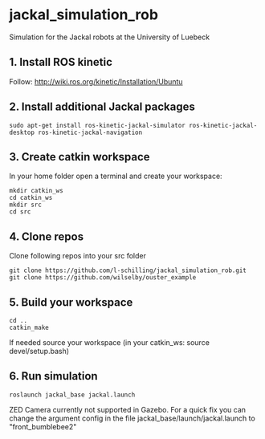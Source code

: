 # jackal_simulation_rob

Simulation for the Jackal robots at the University of Luebeck

## 1. Install ROS kinetic
Follow: http://wiki.ros.org/kinetic/Installation/Ubuntu
## 2. Install additional Jackal packages
```
sudo apt-get install ros-kinetic-jackal-simulator ros-kinetic-jackal-desktop ros-kinetic-jackal-navigation
```

## 3. Create catkin workspace
In your home folder open a terminal and create your workspace:
```
mkdir catkin_ws
cd catkin_ws
mkdir src
cd src
```

## 4. Clone repos
Clone following repos into your src folder
```
git clone https://github.com/l-schilling/jackal_simulation_rob.git
git clone https://github.com/wilselby/ouster_example
```

## 5. Build your workspace
```
cd ..
catkin_make
```

If needed source your workspace (in your catkin_ws: source devel/setup.bash)

## 6. Run simulation
```
roslaunch jackal_base jackal.launch
```


ZED Camera currently not supported in Gazebo.
For a quick fix you can change the argument config in the file jackal_base/launch/jackal.launch to "front_bumblebee2"
